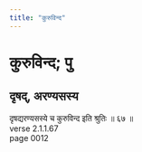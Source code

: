```yaml
---
title: "कुरुविन्द"
---
```


# कुरुविन्द; पु
## दृषद्, अरण्यसस्य
दृषद्यरण्यसस्ये च कुरुविन्द इति श्रुतिः ॥ ६७ ॥<br />verse 2.1.1.67<br />page 0012


